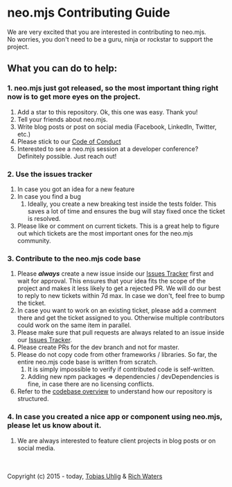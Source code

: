 # neo.mjs Contributing Guide

We are very excited that you are interested in contributing to neo.mjs.<br>
No worries, you don't need to be a guru, ninja or rockstar to support the project.

## What you can do to help:

### 1. neo.mjs just got released, so the most important thing right now is to get more eyes on the project.

1. Add a star to this repository. Ok, this one was easy. Thank you!
2. Tell your friends about neo.mjs.
3. Write blog posts or post on social media (Facebook, LinkedIn, Twitter, etc.)
4. Please stick to our <a href=".github/CODE_OF_CONDUCT.md">Code of Conduct</a>
5. Interested to see a neo.mjs session at a developer conference? Definitely possible. Just reach out!

### 2. Use the issues tracker

1. In case you got an idea for a new feature
2. In case you find a bug
    1. Ideally, you create a new breaking test inside the tests folder.
       This saves a lot of time and ensures the bug will stay fixed once the ticket is resolved.
3. Please like or comment on current tickets.
   This is a great help to figure out which tickets are the most important ones for the neo.mjs community.

### 3. Contribute to the neo.mjs code base

1. Please **_always_** create a new issue inside our <a href="../../issues">Issues Tracker</a> first and wait for approval.
   This ensures that your idea fits the scope of the project and makes it less likely to get a rejected PR.
   We will do our best to reply to new tickets within 7d max. In case we don't, feel free to bump the ticket.
2. In case you want to work on an existing ticket, please add a comment there and get the ticket assigned to you.
   Otherwise multiple contributors could work on the same item in parallel.
3. Please make sure that pull requests are always related to an issue inside our <a href="../../issues">Issues Tracker</a>.
4. Please create PRs for the dev branch and not for master.
5. Please do not copy code from other frameworks / libraries. So far, the entire neo.mjs code base is written from scratch.
    1. It is simply impossible to verify if contributed code is self-written.
    2. Adding new npm packages => dependencies / devDependencies is fine, in case there are no licensing conflicts.
6. Refer to the <a href="./.github/CODEBASE_OVERVIEW.md">codebase overview</a> to understand how our repository is structured.

### 4. In case you created a nice app or component using neo.mjs, please let us know about it.

1.  We are always interested to feature client projects in blog posts or on social media.

<br><br>
Copyright (c) 2015 - today, <a href="https://www.linkedin.com/in/tobiasuhlig/">Tobias Uhlig</a>
& <a href="https://www.linkedin.com/in/richwaters/">Rich Waters</a>
